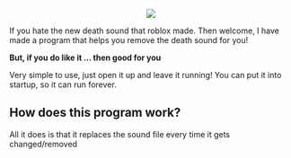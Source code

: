 <p align="center">
  <img src="https://user-images.githubusercontent.com/96776358/184445323-bf1c8f4e-25e0-47a5-9853-8a598cbea696.png" />
</p>

If you hate the new death sound that roblox made. Then welcome, I have made a program that helps you remove the death sound for you!

**But, if you do like it ... then good for you**

Very simple to use, just open it up and leave it running! You can put it into startup, so it can run forever.

## How does this program work?

All it does is that it replaces the sound file every time it gets changed/removed

